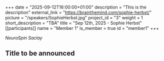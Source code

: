 +++
date = "2025-09-12T16:00:00+01:00"
description = "This is the description"
external_link = "https://brainthemind.com/sophie-herbst/"
picture = "/speakers/SophieHerbst.jpg"
project_id = "3"
weight = 1
short_description = "TBA"
title = "Sep 12th, 2025 - Sophie Herbst"
[[participants]]
    name = "Member 1"
    is_member = true
    id = "member1"
+++

_NeuroSpin Saclay_

## Title to be announced 
